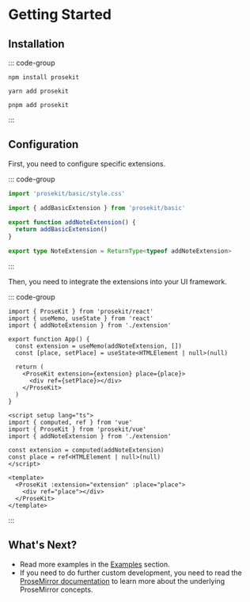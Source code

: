 # Getting Started

## Installation

::: code-group

```shell [npm]
npm install prosekit
```

```shell [yarn]
yarn add prosekit
```

```shell [pnpm]
pnpm add prosekit
```

:::

## Configuration

First, you need to configure specific extensions.

::: code-group

```ts [extension.ts]
import 'prosekit/basic/style.css'

import { addBasicExtension } from 'prosekit/basic'

export function addNoteExtension() {
  return addBasicExtension()
}

export type NoteExtension = ReturnType<typeof addNoteExtension>
```

:::

Then, you need to integrate the extensions into your UI framework.

::: code-group

```tsx [React]
import { ProseKit } from 'prosekit/react'
import { useMemo, useState } from 'react'
import { addNoteExtension } from './extension'

export function App() {
  const extension = useMemo(addNoteExtension, [])
  const [place, setPlace] = useState<HTMLElement | null>(null)

  return (
    <ProseKit extension={extension} place={place}>
      <div ref={setPlace}></div>
    </ProseKit>
  )
}
```

```vue [Vue]
<script setup lang="ts">
import { computed, ref } from 'vue'
import { ProseKit } from 'prosekit/vue'
import { addNoteExtension } from './extension'

const extension = computed(addNoteExtension)
const place = ref<HTMLElement | null>(null)
</script>

<template>
  <ProseKit :extension="extension" :place="place">
    <div ref="place"></div>
  </ProseKit>
</template>
```

:::

## What's Next?

- Read more examples in the [Examples](/examples.md) section.
- If you need to do further custom development, you need to read the [ProseMirror documentation](https://prosemirror.net/docs/) to learn more about the underlying ProseMirror concepts.
